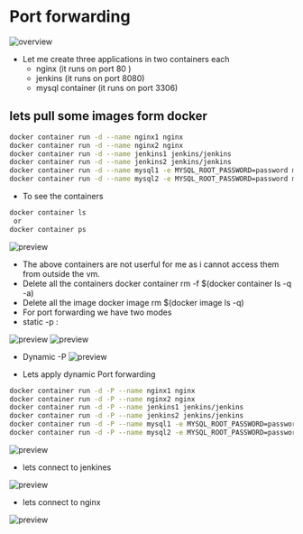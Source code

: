 # Port forwarding

![overview](E:\Docker\images\docker1.png)

* Let me create three applications in two containers each
  * nginx (it runs on port 80 )
  * jenkins (it runs on port 8080)
  * mysql container (it runs on port 3306)

## lets pull some images form docker

```bash
docker container run -d --name nginx1 nginx
docker container run -d --name nginx2 nginx
docker container run -d --name jenkins1 jenkins/jenkins
docker container run -d --name jenkins2 jenkins/jenkins
docker container run -d --name mysql1 -e MYSQL_ROOT_PASSWORD=password mysql:8.0
docker container run -d --name mysql2 -e MYSQL_ROOT_PASSWORD=password mysql:8.0
```

* To see the containers  

```bash
docker container ls
 or 
docker container ps
```
![preview](E:\Docker\images\docker2.png)

* The above containers are not userful for me as i cannot access them from outside the vm.
* Delete all the containers docker container rm -f $(docker container ls -q -a)
* Delete all the image docker image rm $(docker image ls -q)
* For port forwarding we have two modes
* static -p <hostport>:<containerPort>

![preview](E:\Docker\images\docker3.png)
![preview](E:\Docker\images\docker4.png)

* Dynamic -P
![preview](E:\Docker\images\docker5.png)

* Lets apply dynamic Port forwarding

```bash
docker container run -d -P --name nginx1 nginx
docker container run -d -P --name nginx2 nginx
docker container run -d -P --name jenkins1 jenkins/jenkins
docker container run -d -P --name jenkins2 jenkins/jenkins
docker container run -d -P --name mysql1 -e MYSQL_ROOT_PASSWORD=password mysql:8.0
docker container run -d -P --name mysql2 -e MYSQL_ROOT_PASSWORD=password mysql:8.0
```

![preview](E:\Docker\images\docker6.png)

* lets connect to jenkines

![preview](E:\Docker\images\docker7.png)

* lets connect to nginx 

![preview](E:\Docker\images\docker8.png)
